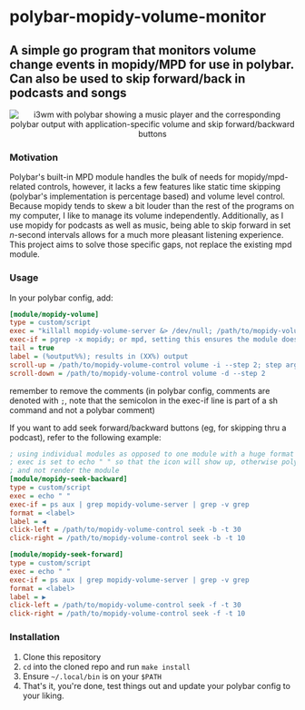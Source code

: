 # polybar-mopidy-volume-monitor
## A simple go program that monitors volume change events in mopidy/MPD for use in polybar. Can also be used to skip forward/back in podcasts and songs

<p align="center">
  <img max-height="500px" src="https://github.com/lcyvin/polybar-mopidy-volume-monitor/blob/main/example.png?raw=true" alt="i3wm with polybar showing a music player and the corresponding polybar output with application-specific volume and skip forward/backward buttons"/>
</p>

### Motivation
Polybar's built-in MPD module handles the bulk of needs for mopidy/mpd-related controls, however, it lacks a few features like static time skipping (polybar's implementation is percentage based) and volume level control. Because mopidy tends to skew a bit louder than the rest of the programs on my computer, I like to manage its volume independently. Additionally, as I use mopidy for podcasts as well as music, being able to skip forward in set *n*-second intervals allows for a much more pleasant listening experience. This project aims to solve those specific gaps, not replace the existing mpd module. 

### Usage
In your polybar config, add:
```ini
[module/mopidy-volume]
type = custom/script
exec = "killall mopidy-volume-server &> /dev/null; /path/to/mopidy-volume-executable"
exec-if = pgrep -x mopidy; or mpd, setting this ensures the module doesn't show up if mopidy/mpd isn't running
tail = true
label = (%output%%); results in (XX%) output
scroll-up = /path/to/mopidy-volume-control volume -i --step 2; step arg is optional, default is 2
scroll-down = /path/to/mopidy-volume-control volume -d --step 2
```
remember to remove the comments (in polybar config, comments are denoted with `;`, note that the semicolon in the 
exec-if line is part of a sh command and not a polybar comment)

If you want to add seek forward/backward buttons (eg, for skipping thru a podcast), refer to the following example:
```ini
; using individual modules as opposed to one module with a huge format string to keep things clean
; exec is set to echo " " so that the icon will show up, otherwise polybar will see no output
; and not render the module
[module/mopidy-seek-backward]
type = custom/script
exec = echo " "
exec-if = ps aux | grep mopidy-volume-server | grep -v grep
format = <label>
label = ◀
click-left = /path/to/mopidy-volume-control seek -b -t 30
click-right = /path/to/mopidy-volume-control seek -b -t 10

[module/mopidy-seek-forward]
type = custom/script
exec = echo " "
exec-if = ps aux | grep mopidy-volume-server | grep -v grep
format = <label>
label = ▶
click-left = /path/to/mopidy-volume-control seek -f -t 30
click-right = /path/to/mopidy-volume-control seek -f -t 10
```

### Installation
1. Clone this repository
2. `cd` into the cloned repo and run `make install`
3. Ensure `~/.local/bin` is on your `$PATH`
4. That's it, you're done, test things out and update your polybar config to your liking.
